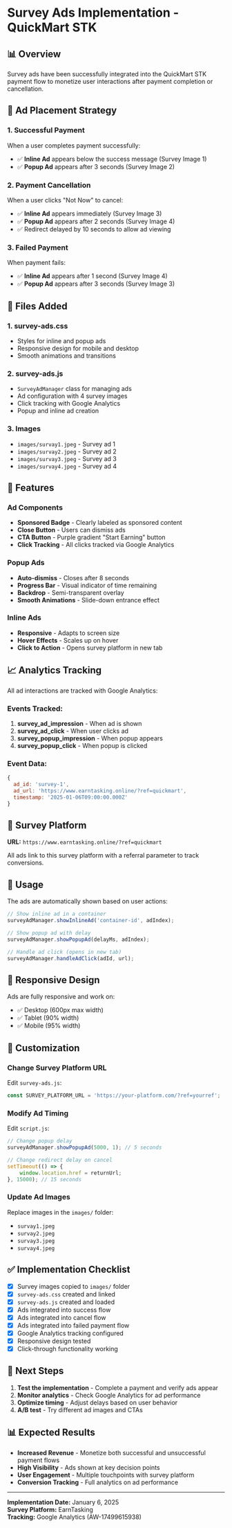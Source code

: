 # Survey Ads Implementation - QuickMart STK

## 📊 Overview
Survey ads have been successfully integrated into the QuickMart STK payment flow to monetize user interactions after payment completion or cancellation.

## 🎯 Ad Placement Strategy

### 1. **Successful Payment**
When a user completes payment successfully:
- ✅ **Inline Ad** appears below the success message (Survey Image 1)
- ✅ **Popup Ad** appears after 3 seconds (Survey Image 2)

### 2. **Payment Cancellation**
When a user clicks "Not Now" to cancel:
- ✅ **Inline Ad** appears immediately (Survey Image 3)
- ✅ **Popup Ad** appears after 2 seconds (Survey Image 4)
- ✅ Redirect delayed by 10 seconds to allow ad viewing

### 3. **Failed Payment**
When payment fails:
- ✅ **Inline Ad** appears after 1 second (Survey Image 4)
- ✅ **Popup Ad** appears after 3 seconds (Survey Image 3)

## 📁 Files Added

### 1. **survey-ads.css**
- Styles for inline and popup ads
- Responsive design for mobile and desktop
- Smooth animations and transitions

### 2. **survey-ads.js**
- `SurveyAdManager` class for managing ads
- Ad configuration with 4 survey images
- Click tracking with Google Analytics
- Popup and inline ad creation

### 3. **Images**
- `images/survay1.jpeg` - Survey ad 1
- `images/survay2.jpeg` - Survey ad 2
- `images/survay3.jpeg` - Survey ad 3
- `images/survay4.jpeg` - Survey ad 4

## 🎨 Features

### Ad Components
- **Sponsored Badge** - Clearly labeled as sponsored content
- **Close Button** - Users can dismiss ads
- **CTA Button** - Purple gradient "Start Earning" button
- **Click Tracking** - All clicks tracked via Google Analytics

### Popup Ads
- **Auto-dismiss** - Closes after 8 seconds
- **Progress Bar** - Visual indicator of time remaining
- **Backdrop** - Semi-transparent overlay
- **Smooth Animations** - Slide-down entrance effect

### Inline Ads
- **Responsive** - Adapts to screen size
- **Hover Effects** - Scales up on hover
- **Click to Action** - Opens survey platform in new tab

## 📈 Analytics Tracking

All ad interactions are tracked with Google Analytics:

### Events Tracked:
1. **survey_ad_impression** - When ad is shown
2. **survey_ad_click** - When user clicks ad
3. **survey_popup_impression** - When popup appears
4. **survey_popup_click** - When popup is clicked

### Event Data:
```javascript
{
  ad_id: 'survey-1',
  ad_url: 'https://www.earntasking.online/?ref=quickmart',
  timestamp: '2025-01-06T09:00:00.000Z'
}
```

## 🔗 Survey Platform

**URL:** `https://www.earntasking.online/?ref=quickmart`

All ads link to this survey platform with a referral parameter to track conversions.

## 🎯 Usage

The ads are automatically shown based on user actions:

```javascript
// Show inline ad in a container
surveyAdManager.showInlineAd('container-id', adIndex);

// Show popup ad with delay
surveyAdManager.showPopupAd(delayMs, adIndex);

// Handle ad click (opens in new tab)
surveyAdManager.handleAdClick(adId, url);
```

## 📱 Responsive Design

Ads are fully responsive and work on:
- ✅ Desktop (600px max width)
- ✅ Tablet (90% width)
- ✅ Mobile (95% width)

## 🎨 Customization

### Change Survey Platform URL
Edit `survey-ads.js`:
```javascript
const SURVEY_PLATFORM_URL = 'https://your-platform.com/?ref=yourref';
```

### Modify Ad Timing
Edit `script.js`:
```javascript
// Change popup delay
surveyAdManager.showPopupAd(5000, 1); // 5 seconds

// Change redirect delay on cancel
setTimeout(() => {
    window.location.href = returnUrl;
}, 15000); // 15 seconds
```

### Update Ad Images
Replace images in the `images/` folder:
- `survay1.jpeg`
- `survay2.jpeg`
- `survay3.jpeg`
- `survay4.jpeg`

## ✅ Implementation Checklist

- [x] Survey images copied to `images/` folder
- [x] `survey-ads.css` created and linked
- [x] `survey-ads.js` created and loaded
- [x] Ads integrated into success flow
- [x] Ads integrated into cancel flow
- [x] Ads integrated into failed payment flow
- [x] Google Analytics tracking configured
- [x] Responsive design tested
- [x] Click-through functionality working

## 🚀 Next Steps

1. **Test the implementation** - Complete a payment and verify ads appear
2. **Monitor analytics** - Check Google Analytics for ad performance
3. **Optimize timing** - Adjust delays based on user behavior
4. **A/B test** - Try different ad images and CTAs

## 📊 Expected Results

- **Increased Revenue** - Monetize both successful and unsuccessful payment flows
- **High Visibility** - Ads shown at key decision points
- **User Engagement** - Multiple touchpoints with survey platform
- **Conversion Tracking** - Full analytics on ad performance

---

**Implementation Date:** January 6, 2025  
**Survey Platform:** EarnTasking  
**Tracking:** Google Analytics (AW-17499615938)
